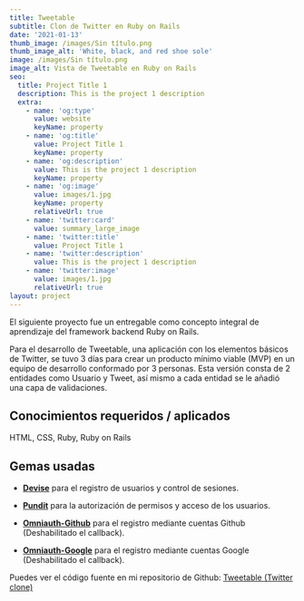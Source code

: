 ```yaml
---
title: Tweetable
subtitle: Clon de Twitter en Ruby on Rails
date: '2021-01-13'
thumb_image: /images/Sin título.png
thumb_image_alt: 'White, black, and red shoe sole'
image: /images/Sin título.png
image_alt: Vista de Tweetable en Ruby on Rails
seo:
  title: Project Title 1
  description: This is the project 1 description
  extra:
    - name: 'og:type'
      value: website
      keyName: property
    - name: 'og:title'
      value: Project Title 1
      keyName: property
    - name: 'og:description'
      value: This is the project 1 description
      keyName: property
    - name: 'og:image'
      value: images/1.jpg
      keyName: property
      relativeUrl: true
    - name: 'twitter:card'
      value: summary_large_image
    - name: 'twitter:title'
      value: Project Title 1
    - name: 'twitter:description'
      value: This is the project 1 description
    - name: 'twitter:image'
      value: images/1.jpg
      relativeUrl: true
layout: project
---
```

El siguiente proyecto fue un entregable como concepto integral de aprendizaje del framework backend Ruby on Rails.

Para el desarrollo de Tweetable, una aplicación con los elementos básicos de Twitter, se tuvo 3 días para crear un producto mínimo viable (MVP) en un equipo de desarrollo conformado por 3 personas. Esta versión consta de 2 entidades como Usuario y Tweet, así mismo a cada entidad se le añadió una capa de validaciones.

## Conocimientos requeridos / aplicados

HTML, CSS, Ruby, Ruby on Rails

## Gemas usadas

*   [**Devise**](https://github.com/heartcombo/devise) para el registro de usuarios y control de sesiones.

*   [**Pundit**](https://github.com/varvet/pundit) para la autorización de permisos y acceso de los usuarios.

*   [**Omniauth-Github**](https://github.com/omniauth/omniauth-github) para el registro mediante cuentas Github (Deshabilitado el callback).

*   [**Omniauth-Google**](https://github.com/zquestz/omniauth-google-oauth2) para el registro mediante cuentas Google (Deshabilitado el callback).

Puedes ver el código fuente en mi repositorio de Github: [Tweetable (Twitter clone)](https://github.com/jcvegab/tweetable-team-project)
